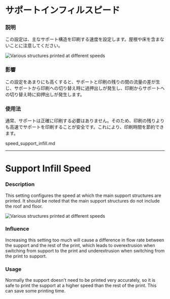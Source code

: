 サポートインフィルスピード
====
### **説明**
この設定は、主なサポート構造を印刷する速度を設定します。屋根や床を含まないことに注意してください。

![Various structures printed at different speeds](../images/speed_difference.png)

### **影響**
この設定をあまりにも高くすると、サポートと印刷の残りの間の流量の差が生じ、サポートから印刷への切り替え時に過押出しが発生し、印刷からサポートへの切り替え時に抑押出しが発生します。

### **使用法**
通常、サポートは正確に印刷する必要はありません。そのため、印刷の残りよりも高速でサポートを印刷することが安全です。これにより、印刷時間を節約できます。

speed_support_infill.md

-------

Support Infill Speed
====
### **Description**
This setting configures the speed at which the main support structures are printed. It should be noted that the main support structures do not include the roof and floor.

![Various structures printed at different speeds](../images/speed_difference.png)

### **Influence**
Increasing this setting too much will cause a difference in flow rate between the support and the rest of the print, which leads to overextrusion when switching from support to the print and underextrusion when switching from the print to support.

### **Usage**
Normally the support doesn't need to be printed very accurately, so it is safe to print the support at a higher speed than the rest of the print. This can save some printing time.

